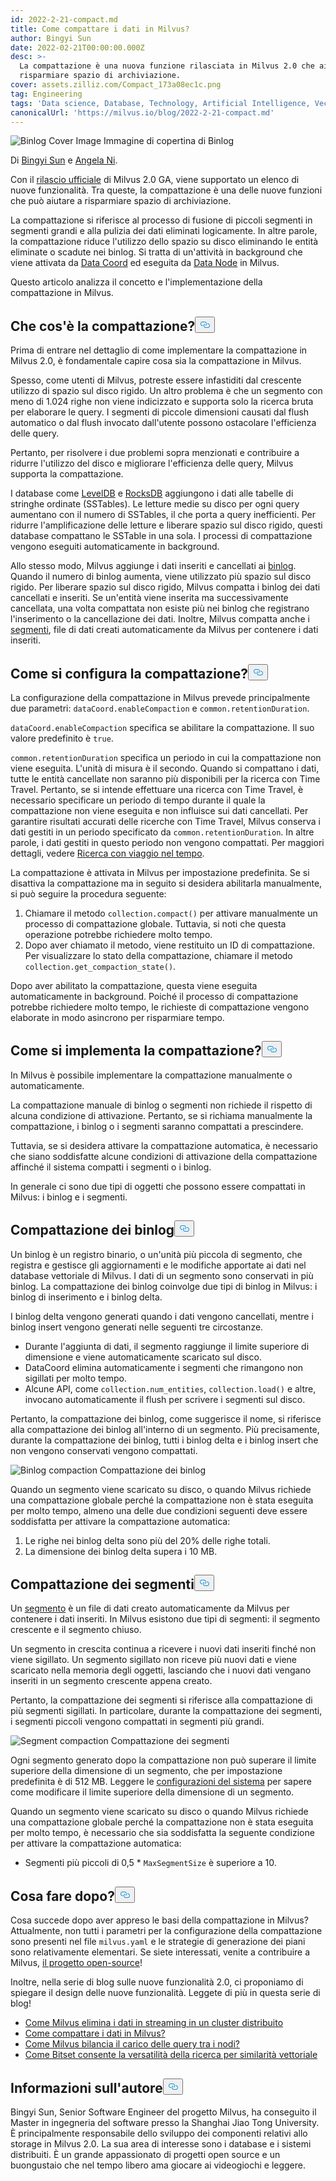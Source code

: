 ```yaml
---
id: 2022-2-21-compact.md
title: Come compattare i dati in Milvus?
author: Bingyi Sun
date: 2022-02-21T00:00:00.000Z
desc: >-
  La compattazione è una nuova funzione rilasciata in Milvus 2.0 che aiuta a
  risparmiare spazio di archiviazione.
cover: assets.zilliz.com/Compact_173a08ec1c.png
tag: Engineering
tags: 'Data science, Database, Technology, Artificial Intelligence, Vector Management'
canonicalUrl: 'https://milvus.io/blog/2022-2-21-compact.md'
---
```

<p>
  
   <span class="img-wrapper"> <img translate="no" src="https://assets.zilliz.com/Compact_173a08ec1c.png" alt="Binlog Cover Image" class="doc-image" id="binlog-cover-image" />
   </span> <span class="img-wrapper"> <span>Immagine di copertina di Binlog</span> </span></p>
<p>Di <a href="https://github.com/sunby">Bingyi Sun</a> e <a href="https://www.linkedin.com/in/yiyun-n-2aa713163/">Angela Ni</a>.</p>
<p>Con il <a href="https://milvus.io/blog/2022-1-25-annoucing-general-availability-of-milvus-2-0.md">rilascio ufficiale</a> di Milvus 2.0 GA, viene supportato un elenco di nuove funzionalità. Tra queste, la compattazione è una delle nuove funzioni che può aiutare a risparmiare spazio di archiviazione.</p>
<p>La compattazione si riferisce al processo di fusione di piccoli segmenti in segmenti grandi e alla pulizia dei dati eliminati logicamente. In altre parole, la compattazione riduce l'utilizzo dello spazio su disco eliminando le entità eliminate o scadute nei binlog. Si tratta di un'attività in background che viene attivata da <a href="https://milvus.io/docs/v2.0.x/four_layers.md#Data-coordinator-data-coord">Data Coord</a> ed eseguita da <a href="https://milvus.io/docs/v2.0.x/four_layers.md#Data-node">Data Node</a> in Milvus.</p>
<p>Questo articolo analizza il concetto e l'implementazione della compattazione in Milvus.</p>
<h2 id="What-is-compaction" class="common-anchor-header">Che cos'è la compattazione?<button data-href="#What-is-compaction" class="anchor-icon" translate="no">
      <svg translate="no"
        aria-hidden="true"
        focusable="false"
        height="20"
        version="1.1"
        viewBox="0 0 16 16"
        width="16"
      >
        <path
          fill="#0092E4"
          fill-rule="evenodd"
          d="M4 9h1v1H4c-1.5 0-3-1.69-3-3.5S2.55 3 4 3h4c1.45 0 3 1.69 3 3.5 0 1.41-.91 2.72-2 3.25V8.59c.58-.45 1-1.27 1-2.09C10 5.22 8.98 4 8 4H4c-.98 0-2 1.22-2 2.5S3 9 4 9zm9-3h-1v1h1c1 0 2 1.22 2 2.5S13.98 12 13 12H9c-.98 0-2-1.22-2-2.5 0-.83.42-1.64 1-2.09V6.25c-1.09.53-2 1.84-2 3.25C6 11.31 7.55 13 9 13h4c1.45 0 3-1.69 3-3.5S14.5 6 13 6z"
        ></path>
      </svg>
    </button></h2><p>Prima di entrare nel dettaglio di come implementare la compattazione in Milvus 2.0, è fondamentale capire cosa sia la compattazione in Milvus.</p>
<p>Spesso, come utenti di Milvus, potreste essere infastiditi dal crescente utilizzo di spazio sul disco rigido. Un altro problema è che un segmento con meno di 1.024 righe non viene indicizzato e supporta solo la ricerca bruta per elaborare le query. I segmenti di piccole dimensioni causati dal flush automatico o dal flush invocato dall'utente possono ostacolare l'efficienza delle query.</p>
<p>Pertanto, per risolvere i due problemi sopra menzionati e contribuire a ridurre l'utilizzo del disco e migliorare l'efficienza delle query, Milvus supporta la compattazione.</p>
<p>I database come <a href="https://github.com/google/leveldb">LevelDB</a> e <a href="http://rocksdb.org/">RocksDB</a> aggiungono i dati alle tabelle di stringhe ordinate (SSTables). Le letture medie su disco per ogni query aumentano con il numero di SSTables, il che porta a query inefficienti. Per ridurre l'amplificazione delle letture e liberare spazio sul disco rigido, questi database compattano le SSTable in una sola. I processi di compattazione vengono eseguiti automaticamente in background.</p>
<p>Allo stesso modo, Milvus aggiunge i dati inseriti e cancellati ai <a href="https://github.com/milvus-io/milvus/blob/master/docs/developer_guides/chap08_binlog.md">binlog</a>. Quando il numero di binlog aumenta, viene utilizzato più spazio sul disco rigido. Per liberare spazio sul disco rigido, Milvus compatta i binlog dei dati cancellati e inseriti. Se un'entità viene inserita ma successivamente cancellata, una volta compattata non esiste più nei binlog che registrano l'inserimento o la cancellazione dei dati. Inoltre, Milvus compatta anche i <a href="https://milvus.io/docs/v2.0.x/glossary.md#Segment">segmenti</a>, file di dati creati automaticamente da Milvus per contenere i dati inseriti.</p>
<h2 id="How-to-configure-compaction" class="common-anchor-header">Come si configura la compattazione?<button data-href="#How-to-configure-compaction" class="anchor-icon" translate="no">
      <svg translate="no"
        aria-hidden="true"
        focusable="false"
        height="20"
        version="1.1"
        viewBox="0 0 16 16"
        width="16"
      >
        <path
          fill="#0092E4"
          fill-rule="evenodd"
          d="M4 9h1v1H4c-1.5 0-3-1.69-3-3.5S2.55 3 4 3h4c1.45 0 3 1.69 3 3.5 0 1.41-.91 2.72-2 3.25V8.59c.58-.45 1-1.27 1-2.09C10 5.22 8.98 4 8 4H4c-.98 0-2 1.22-2 2.5S3 9 4 9zm9-3h-1v1h1c1 0 2 1.22 2 2.5S13.98 12 13 12H9c-.98 0-2-1.22-2-2.5 0-.83.42-1.64 1-2.09V6.25c-1.09.53-2 1.84-2 3.25C6 11.31 7.55 13 9 13h4c1.45 0 3-1.69 3-3.5S14.5 6 13 6z"
        ></path>
      </svg>
    </button></h2><p>La configurazione della compattazione in Milvus prevede principalmente due parametri: <code translate="no">dataCoord.enableCompaction</code> e <code translate="no">common.retentionDuration</code>.</p>
<p><code translate="no">dataCoord.enableCompaction</code> specifica se abilitare la compattazione. Il suo valore predefinito è <code translate="no">true</code>.</p>
<p><code translate="no">common.retentionDuration</code> specifica un periodo in cui la compattazione non viene eseguita. L'unità di misura è il secondo. Quando si compattano i dati, tutte le entità cancellate non saranno più disponibili per la ricerca con Time Travel. Pertanto, se si intende effettuare una ricerca con Time Travel, è necessario specificare un periodo di tempo durante il quale la compattazione non viene eseguita e non influisce sui dati cancellati. Per garantire risultati accurati delle ricerche con Time Travel, Milvus conserva i dati gestiti in un periodo specificato da <code translate="no">common.retentionDuration</code>. In altre parole, i dati gestiti in questo periodo non vengono compattati. Per maggiori dettagli, vedere <a href="https://milvus.io/docs/v2.0.x/timetravel.md">Ricerca con viaggio nel tempo</a>.</p>
<p>La compattazione è attivata in Milvus per impostazione predefinita. Se si disattiva la compattazione ma in seguito si desidera abilitarla manualmente, si può seguire la procedura seguente:</p>
<ol>
<li>Chiamare il metodo <code translate="no">collection.compact()</code> per attivare manualmente un processo di compattazione globale. Tuttavia, si noti che questa operazione potrebbe richiedere molto tempo.</li>
<li>Dopo aver chiamato il metodo, viene restituito un ID di compattazione. Per visualizzare lo stato della compattazione, chiamare il metodo <code translate="no">collection.get_compaction_state()</code>.</li>
</ol>
<p>Dopo aver abilitato la compattazione, questa viene eseguita automaticamente in background. Poiché il processo di compattazione potrebbe richiedere molto tempo, le richieste di compattazione vengono elaborate in modo asincrono per risparmiare tempo.</p>
<h2 id="How-to-implement-compaction" class="common-anchor-header">Come si implementa la compattazione?<button data-href="#How-to-implement-compaction" class="anchor-icon" translate="no">
      <svg translate="no"
        aria-hidden="true"
        focusable="false"
        height="20"
        version="1.1"
        viewBox="0 0 16 16"
        width="16"
      >
        <path
          fill="#0092E4"
          fill-rule="evenodd"
          d="M4 9h1v1H4c-1.5 0-3-1.69-3-3.5S2.55 3 4 3h4c1.45 0 3 1.69 3 3.5 0 1.41-.91 2.72-2 3.25V8.59c.58-.45 1-1.27 1-2.09C10 5.22 8.98 4 8 4H4c-.98 0-2 1.22-2 2.5S3 9 4 9zm9-3h-1v1h1c1 0 2 1.22 2 2.5S13.98 12 13 12H9c-.98 0-2-1.22-2-2.5 0-.83.42-1.64 1-2.09V6.25c-1.09.53-2 1.84-2 3.25C6 11.31 7.55 13 9 13h4c1.45 0 3-1.69 3-3.5S14.5 6 13 6z"
        ></path>
      </svg>
    </button></h2><p>In Milvus è possibile implementare la compattazione manualmente o automaticamente.</p>
<p>La compattazione manuale di binlog o segmenti non richiede il rispetto di alcuna condizione di attivazione. Pertanto, se si richiama manualmente la compattazione, i binlog o i segmenti saranno compattati a prescindere.</p>
<p>Tuttavia, se si desidera attivare la compattazione automatica, è necessario che siano soddisfatte alcune condizioni di attivazione della compattazione affinché il sistema compatti i segmenti o i binlog.</p>
<p>In generale ci sono due tipi di oggetti che possono essere compattati in Milvus: i binlog e i segmenti.</p>
<h2 id="Binlog-compaction" class="common-anchor-header">Compattazione dei binlog<button data-href="#Binlog-compaction" class="anchor-icon" translate="no">
      <svg translate="no"
        aria-hidden="true"
        focusable="false"
        height="20"
        version="1.1"
        viewBox="0 0 16 16"
        width="16"
      >
        <path
          fill="#0092E4"
          fill-rule="evenodd"
          d="M4 9h1v1H4c-1.5 0-3-1.69-3-3.5S2.55 3 4 3h4c1.45 0 3 1.69 3 3.5 0 1.41-.91 2.72-2 3.25V8.59c.58-.45 1-1.27 1-2.09C10 5.22 8.98 4 8 4H4c-.98 0-2 1.22-2 2.5S3 9 4 9zm9-3h-1v1h1c1 0 2 1.22 2 2.5S13.98 12 13 12H9c-.98 0-2-1.22-2-2.5 0-.83.42-1.64 1-2.09V6.25c-1.09.53-2 1.84-2 3.25C6 11.31 7.55 13 9 13h4c1.45 0 3-1.69 3-3.5S14.5 6 13 6z"
        ></path>
      </svg>
    </button></h2><p>Un binlog è un registro binario, o un'unità più piccola di segmento, che registra e gestisce gli aggiornamenti e le modifiche apportate ai dati nel database vettoriale di Milvus. I dati di un segmento sono conservati in più binlog. La compattazione dei binlog coinvolge due tipi di binlog in Milvus: i binlog di inserimento e i binlog delta.</p>
<p>I binlog delta vengono generati quando i dati vengono cancellati, mentre i binlog insert vengono generati nelle seguenti tre circostanze.</p>
<ul>
<li>Durante l'aggiunta di dati, il segmento raggiunge il limite superiore di dimensione e viene automaticamente scaricato sul disco.</li>
<li>DataCoord elimina automaticamente i segmenti che rimangono non sigillati per molto tempo.</li>
<li>Alcune API, come <code translate="no">collection.num_entities</code>, <code translate="no">collection.load()</code> e altre, invocano automaticamente il flush per scrivere i segmenti sul disco.</li>
</ul>
<p>Pertanto, la compattazione dei binlog, come suggerisce il nome, si riferisce alla compattazione dei binlog all'interno di un segmento. Più precisamente, durante la compattazione dei binlog, tutti i binlog delta e i binlog insert che non vengono conservati vengono compattati.</p>
<p>
  
   <span class="img-wrapper"> <img translate="no" src="https://assets.zilliz.com/binlog_compaction_d7f8f910c8.png" alt="Binlog compaction" class="doc-image" id="binlog-compaction" />
   </span> <span class="img-wrapper"> <span>Compattazione dei binlog</span> </span></p>
<p>Quando un segmento viene scaricato su disco, o quando Milvus richiede una compattazione globale perché la compattazione non è stata eseguita per molto tempo, almeno una delle due condizioni seguenti deve essere soddisfatta per attivare la compattazione automatica:</p>
<ol>
<li>Le righe nei binlog delta sono più del 20% delle righe totali.</li>
<li>La dimensione dei binlog delta supera i 10 MB.</li>
</ol>
<h2 id="Segment-compaction" class="common-anchor-header">Compattazione dei segmenti<button data-href="#Segment-compaction" class="anchor-icon" translate="no">
      <svg translate="no"
        aria-hidden="true"
        focusable="false"
        height="20"
        version="1.1"
        viewBox="0 0 16 16"
        width="16"
      >
        <path
          fill="#0092E4"
          fill-rule="evenodd"
          d="M4 9h1v1H4c-1.5 0-3-1.69-3-3.5S2.55 3 4 3h4c1.45 0 3 1.69 3 3.5 0 1.41-.91 2.72-2 3.25V8.59c.58-.45 1-1.27 1-2.09C10 5.22 8.98 4 8 4H4c-.98 0-2 1.22-2 2.5S3 9 4 9zm9-3h-1v1h1c1 0 2 1.22 2 2.5S13.98 12 13 12H9c-.98 0-2-1.22-2-2.5 0-.83.42-1.64 1-2.09V6.25c-1.09.53-2 1.84-2 3.25C6 11.31 7.55 13 9 13h4c1.45 0 3-1.69 3-3.5S14.5 6 13 6z"
        ></path>
      </svg>
    </button></h2><p>Un <a href="https://milvus.io/docs/v2.0.x/glossary.md#Segment">segmento</a> è un file di dati creato automaticamente da Milvus per contenere i dati inseriti. In Milvus esistono due tipi di segmenti: il segmento crescente e il segmento chiuso.</p>
<p>Un segmento in crescita continua a ricevere i nuovi dati inseriti finché non viene sigillato. Un segmento sigillato non riceve più nuovi dati e viene scaricato nella memoria degli oggetti, lasciando che i nuovi dati vengano inseriti in un segmento crescente appena creato.</p>
<p>Pertanto, la compattazione dei segmenti si riferisce alla compattazione di più segmenti sigillati. In particolare, durante la compattazione dei segmenti, i segmenti piccoli vengono compattati in segmenti più grandi.</p>
<p>
  
   <span class="img-wrapper"> <img translate="no" src="https://assets.zilliz.com/segment_compaction_92eecc0e55.jpeg" alt="Segment compaction" class="doc-image" id="segment-compaction" />
   </span> <span class="img-wrapper"> <span>Compattazione dei segmenti</span> </span></p>
<p>Ogni segmento generato dopo la compattazione non può superare il limite superiore della dimensione di un segmento, che per impostazione predefinita è di 512 MB. Leggere le <a href="https://milvus.io/docs/v2.0.x/system_configuration.md">configurazioni del sistema</a> per sapere come modificare il limite superiore della dimensione di un segmento.</p>
<p>Quando un segmento viene scaricato su disco o quando Milvus richiede una compattazione globale perché la compattazione non è stata eseguita per molto tempo, è necessario che sia soddisfatta la seguente condizione per attivare la compattazione automatica:</p>
<ul>
<li>Segmenti più piccoli di 0,5 * <code translate="no">MaxSegmentSize</code> è superiore a 10.</li>
</ul>
<h2 id="Whats-next" class="common-anchor-header">Cosa fare dopo?<button data-href="#Whats-next" class="anchor-icon" translate="no">
      <svg translate="no"
        aria-hidden="true"
        focusable="false"
        height="20"
        version="1.1"
        viewBox="0 0 16 16"
        width="16"
      >
        <path
          fill="#0092E4"
          fill-rule="evenodd"
          d="M4 9h1v1H4c-1.5 0-3-1.69-3-3.5S2.55 3 4 3h4c1.45 0 3 1.69 3 3.5 0 1.41-.91 2.72-2 3.25V8.59c.58-.45 1-1.27 1-2.09C10 5.22 8.98 4 8 4H4c-.98 0-2 1.22-2 2.5S3 9 4 9zm9-3h-1v1h1c1 0 2 1.22 2 2.5S13.98 12 13 12H9c-.98 0-2-1.22-2-2.5 0-.83.42-1.64 1-2.09V6.25c-1.09.53-2 1.84-2 3.25C6 11.31 7.55 13 9 13h4c1.45 0 3-1.69 3-3.5S14.5 6 13 6z"
        ></path>
      </svg>
    </button></h2><p>Cosa succede dopo aver appreso le basi della compattazione in Milvus? Attualmente, non tutti i parametri per la configurazione della compattazione sono presenti nel file <code translate="no">milvus.yaml</code> e le strategie di generazione dei piani sono relativamente elementari. Se siete interessati, venite a contribuire a Milvus, <a href="https://github.com/milvus-io">il progetto open-source</a>!</p>
<p>Inoltre, nella serie di blog sulle nuove funzionalità 2.0, ci proponiamo di spiegare il design delle nuove funzionalità. Leggete di più in questa serie di blog!</p>
<ul>
<li><a href="https://milvus.io/blog/2022-02-07-how-milvus-deletes-streaming-data-in-distributed-cluster.md">Come Milvus elimina i dati in streaming in un cluster distribuito</a></li>
<li><a href="https://milvus.io/blog/2022-2-21-compact.md">Come compattare i dati in Milvus?</a></li>
<li><a href="https://milvus.io/blog/2022-02-28-how-milvus-balances-query-load-across-nodes.md">Come Milvus bilancia il carico delle query tra i nodi?</a></li>
<li><a href="https://milvus.io/blog/2022-2-14-bitset.md">Come Bitset consente la versatilità della ricerca per similarità vettoriale</a></li>
</ul>
<h2 id="About-the-author" class="common-anchor-header">Informazioni sull'autore<button data-href="#About-the-author" class="anchor-icon" translate="no">
      <svg translate="no"
        aria-hidden="true"
        focusable="false"
        height="20"
        version="1.1"
        viewBox="0 0 16 16"
        width="16"
      >
        <path
          fill="#0092E4"
          fill-rule="evenodd"
          d="M4 9h1v1H4c-1.5 0-3-1.69-3-3.5S2.55 3 4 3h4c1.45 0 3 1.69 3 3.5 0 1.41-.91 2.72-2 3.25V8.59c.58-.45 1-1.27 1-2.09C10 5.22 8.98 4 8 4H4c-.98 0-2 1.22-2 2.5S3 9 4 9zm9-3h-1v1h1c1 0 2 1.22 2 2.5S13.98 12 13 12H9c-.98 0-2-1.22-2-2.5 0-.83.42-1.64 1-2.09V6.25c-1.09.53-2 1.84-2 3.25C6 11.31 7.55 13 9 13h4c1.45 0 3-1.69 3-3.5S14.5 6 13 6z"
        ></path>
      </svg>
    </button></h2><p>Bingyi Sun, Senior Software Engineer del progetto Milvus, ha conseguito il Master in ingegneria del software presso la Shanghai Jiao Tong University. È principalmente responsabile dello sviluppo dei componenti relativi allo storage in Milvus 2.0. La sua area di interesse sono i database e i sistemi distribuiti. È un grande appassionato di progetti open source e un buongustaio che nel tempo libero ama giocare ai videogiochi e leggere.</p>
